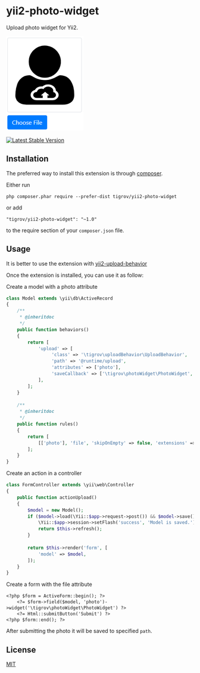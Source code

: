 yii2-photo-widget
=================

Upload photo widget for Yii2.

![drawing](photo-widget.png)

[![Latest Stable Version](https://poser.pugx.org/Tigrov/yii2-photo-widget/v/stable)](https://packagist.org/packages/Tigrov/yii2-photo-widget)

Installation
------------

The preferred way to install this extension is through [composer](http://getcomposer.org/download/).

Either run

```
php composer.phar require --prefer-dist tigrov/yii2-photo-widget
```

or add

```
"tigrov/yii2-photo-widget": "~1.0"
```

to the require section of your `composer.json` file.

	
Usage
-----

It is better to use the extension with [yii2-upload-behavior](https://github.com/Tigrov/yii2-upload-behavior)

Once the extension is installed, you can use it as follow:

Create a model with a photo attribute
```php
class Model extends \yii\db\ActiveRecord
{
    /**
     * @inheritdoc
     */
    public function behaviors()
    {
        return [
            'upload' => [
                 'class' => '\tigrov\uploadBehavior\UploadBehavior',
                 'path' => '@runtime/upload',
                 'attributes' => ['photo'],
                 'saveCallback' => ['\tigrov\photoWidget\PhotoWidget', 'crop'],
            ],
        ];
    }
    
    /**
     * @inheritdoc
     */
    public function rules()
    {
        return [
            [['photo'], 'file', 'skipOnEmpty' => false, 'extensions' => 'png,jpg,jpeg'],
        ];
    }
}
```

Create an action in a controller
```php
class FormController extends \yii\web\Controller
{
    public function actionUpload()
    {
        $model = new Model();
        if ($model->load(\Yii::$app->request->post()) && $model->save()) {
            \Yii::$app->session->setFlash('success', 'Model is saved.');
            return $this->refresh();
        }

        return $this->render('form', [
            'model' => $model,
        ]);
    }
}
```

Create a form with the file attribute
```
<?php $form = ActiveForm::begin(); ?>
    <?= $form->field($model, 'photo')->widget('\tigrov\photoWidget\PhotoWidget') ?>
    <?= Html::submitButton('Submit') ?>
<?php $form::end(); ?>
```

After submitting the photo it will be saved to specified `path`.

License
-------

[MIT](LICENSE)
